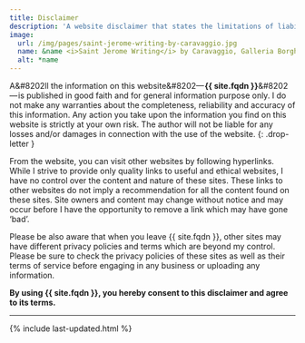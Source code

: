 ```yaml
---
title: Disclaimer
description: 'A website disclaimer that states the limitations of liability for the use of website and the information it contains.'
image:
  url: /img/pages/saint-jerome-writing-by-caravaggio.jpg
  name: &name <i>Saint Jerome Writing</i> by Caravaggio, Galleria Borghese, Rome
  alt: *name
---
```


A&#8202ll the information on this website&#8202—&#8202;**{{ site.fqdn }}**&#8202—&#8202;is published in good faith and for general information purpose only. I do not make any warranties about the completeness, reliability and accuracy of this information. Any action you take upon the information you find on this website is strictly at your own risk. The author will not be liable for any losses and/or damages in connection with the use of the website.
{: .drop-letter }

From the website, you can visit other websites by following hyperlinks. While I strive to provide only quality links to useful and ethical websites, I have no control over the content and nature of these sites. These links to other websites do not imply a recommendation for all the content found on these sites. Site owners and content may change without notice and may occur before I have the opportunity to remove a link which may have gone ‘bad’.

Please be also aware that when you leave {{ site.fqdn }}, other sites may have different privacy policies and terms which are beyond my control. Please be sure to check the privacy policies of these sites as well as their terms of service before engaging in any business or uploading any information.

**By using {{ site.fqdn }}, you hereby consent to this disclaimer and agree to its terms.**

---

{% include last-updated.html %}
